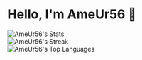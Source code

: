 # Hello, I'm AmeUr56 👋

![AmeUr56's Stats](https://github-readme-stats.vercel.app/api?username=AmeUr56&theme=dark&show_icons=true&hide_border=false&count_private=true)<br>
![AmeUr56's Streak](https://github-readme-streak-stats.herokuapp.com/?user=AmeUr56&theme=dark&hide_border=false)<br>
![AmeUr56's Top Languages](https://github-readme-stats.vercel.app/api/top-langs/?username=AmeUr56&theme=dark&show_icons=true&hide_border=false&layout=compact)<br>
